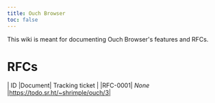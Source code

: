 ```yaml
---
title: Ouch Browser
toc: false
---
```


This wiki is meant for documenting Ouch Browser's features and RFCs.

# RFCs

|   ID   |Document|         Tracking ticket           |
|RFC-0001| *None* |https://todo.sr.ht/~shrimple/ouch/3|
